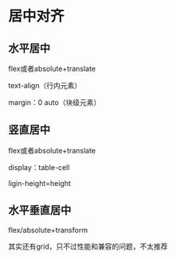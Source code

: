 # 居中对齐

## 水平居中

flex或者absolute+translate

text-align（行内元素）

margin：0 auto（块级元素）

## 竖直居中

flex或者absolute+translate

display：table-cell

ligin-height=height

## 水平垂直居中

flex/absolute+transform

其实还有grid，只不过性能和兼容的问题，不太推荐